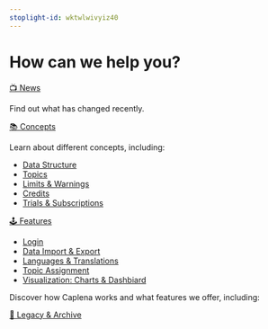 ```yaml
---
stoplight-id: wktwlwivyiz40
---
```


# How can we help you?

[📺 News](02-00-Changelog.md)

Find out what has changed recently.

[📚 Concepts](03-00-Data-Structure.md)

Learn about different concepts, including:

* [Data Structure](03-00-Data-Structure.md)
* [Topics](03-01-Topics.md)
* [Limits & Warnings](03-04-Limits-And-Warnings.md)
* [Credits](03-05-Credits.md)
* [Trials & Subscriptions](03-06-Subscriptions.md)


[🕹 Features](04-00-Login.md)
* [Login](04-00-Login.md)
* [Data Import & Export](04-01-Import-Data.md)
* [Languages & Translations](09-01-Languages.md)
* [Topic Assignment](06-01-Fine-Tuning-View.md)
* [Visualization: Charts & Dashbiard](07-01-Creating-Charts.md)

Discover how Caplena works and what features we offer, including:

[📁 Legacy & Archive](02-00-V2-Changes)

